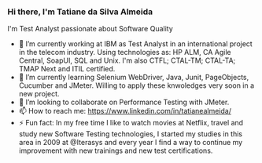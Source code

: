 ### Hi there, I'm Tatiane da Silva Almeida

I'm Test Analyst passionate about Software Quality

- 🔭 I’m currently working at IBM as Test Analyst in an international project in the telecom industry. Using technologies as: HP ALM, CA Agile Central, SoapUI, SQL and Unix. I'm also CTFL; CTAL-TM; CTAL-TA; TMAP Next and ITIL certified.
- 🌱 I’m currently learning Selenium WebDriver, Java, Junit, PageObjects, Cucumber and JMeter. Willing to apply these knwoledges very soon in a new project.
- 👯 I’m looking to collaborate on Performance Testing with JMeter.
- 📫 How to reach me: https://www.linkedin.com/in/tatianealmeida/
- ⚡ Fun fact: In my free time I like to watch movies at Netflix, travel and study new Software Testing technologies, I started my studies in this area in 2009 at @Iterasys and every year I find a way to continue my improvement with new trainings and new test certifications.

